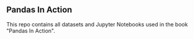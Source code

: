 ## Pandas In Action

This repo contains all datasets and Jupyter Notebooks used in
the book "Pandas In Action".